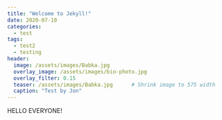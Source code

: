 ```yaml
---
title: "Welcome to Jekyll!"
date: 2020-07-10
categories:
  - test
tags:
  - test2
  - testing
header:
  image: /assets/images/Babka.jpg
  overlay_image: /assets/images/bio-photo.jpg
  overlay_filter: 0.15
  teaser: /assets/images/Babka.jpg 		# Shrink image to 575 width
  caption: "Test by Jon"
---
```


HELLO EVERYONE!
